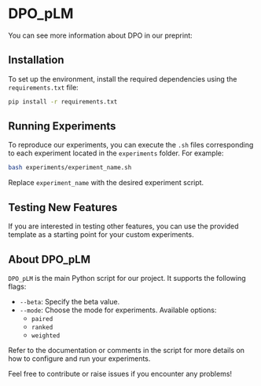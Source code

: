 
# DPO_pLM
You can see more information about DPO in our preprint: 
## Installation

To set up the environment, install the required dependencies using the `requirements.txt` file:

```bash
pip install -r requirements.txt
```

## Running Experiments

To reproduce our experiments, you can execute the `.sh` files corresponding to each experiment located in the `experiments` folder. For example:

```bash
bash experiments/experiment_name.sh
```

Replace `experiment_name` with the desired experiment script.

## Testing New Features

If you are interested in testing other features, you can use the provided template as a starting point for your custom experiments.

## About DPO_pLM

`DPO_pLM` is the main Python script for our project. It supports the following flags:

- `--beta`: Specify the beta value.
- `--mode`: Choose the mode for experiments. Available options:
  - `paired`
  - `ranked`
  - `weighted`

Refer to the documentation or comments in the script for more details on how to configure and run your experiments.

Feel free to contribute or raise issues if you encounter any problems!

